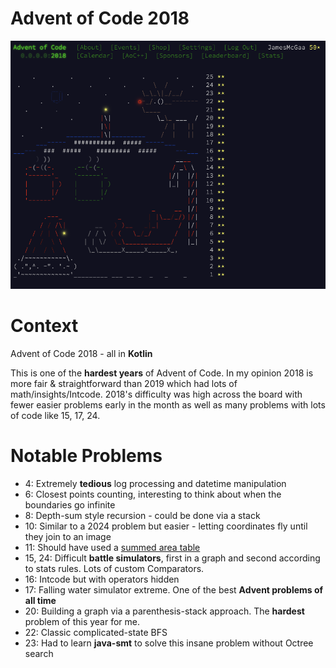 # Advent of Code 2018

![AOC Image](2018stars.png)

# Context

Advent of Code 2018 - all in **Kotlin** 

This is one of the **hardest years** of Advent of Code. In my opinion 2018 is more fair & straightforward than 2019 which had lots of math/insights/Intcode. 2018's difficulty was high across the board with fewer easier problems early in the month as well as many problems with lots of code like 15, 17, 24.

# Notable Problems
- 4: Extremely **tedious** log processing and datetime manipulation
- 6: Closest points counting, interesting to think about when the boundaries go infinite
- 8: Depth-sum style recursion - could be done via a stack
- 10: Similar to a 2024 problem but easier - letting coordinates fly until they join to an image
- 11: Should have used a [summed area table](https://en.wikipedia.org/wiki/Summed-area_table)
- 15, 24: Difficult **battle simulators**, first in a graph and second according to stats rules. Lots of custom Comparators.
- 16: Intcode but with operators hidden
- 17: Falling water simulator extreme. One of the best **Advent problems of all time**
- 20: Building a graph via a parenthesis-stack approach. The **hardest** problem of this year for me.
- 22: Classic complicated-state BFS
- 23: Had to learn **java-smt** to solve this insane problem without Octree search 
